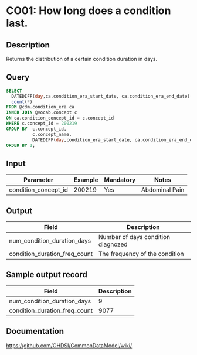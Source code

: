 <!---
Group:condition occurrence
Name:CO01 How long does a condition last.
Author:Patrick Ryan
CDM Version: 5.3
-->

# CO01: How long does a condition last.

## Description
Returns the distribution of a certain condition duration in days.

## Query
```sql
SELECT
  DATEDIFF(day,ca.condition_era_start_date, ca.condition_era_end_date) + 1 AS num_condition_duration_days, 
  count(*)                                                                 AS condition_duration_freq_count 
FROM @cdm.condition_era ca
INNER JOIN @vocab.concept c
ON ca.condition_concept_id = c.concept_id 
WHERE c.concept_id = 200219
GROUP BY  c.concept_id, 
          c.concept_name, 
          DATEDIFF(day,condition_era_start_date, ca.condition_era_end_date)
ORDER BY 1;
```

## Input

|  Parameter |  Example |  Mandatory |  Notes |
| --- | --- | --- | --- |
| condition_concept_id |   200219 |  Yes | Abdominal Pain | 

## Output

|  Field |  Description |
| --- | --- |
| num_condition_duration_days | Number of days condition diagnozed |
| condition_duration_freq_count | The frequency of the condition | 

## Sample output record

|  Field |  Description |
| --- | --- |
| num_condition_duration_days |  9 |
| condition_duration_freq_count |  9077 | 


## Documentation
https://github.com/OHDSI/CommonDataModel/wiki/
